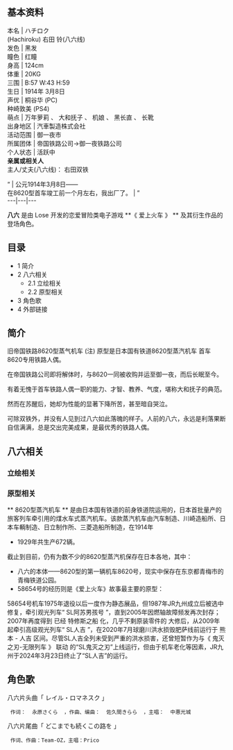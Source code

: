 **基本资料**  
---  
本名  |  ハチロク    
(Hachiroku)  右田 铃(八六线)  
发色  |  黑发   
瞳色  |  红瞳   
身高  |  124cm   
体重  |  20KG   
三围  |  B:57 W:43 H:59   
生日  |  1914年  3月8日   
声优  |  桐谷华  (PC)   
种崎敦美  (PS4)  
萌点  |  万年萝莉  、  大和抚子  、  机娘  、  黑长直  、  长靴   
出身地区  |  汽車製造株式会社   
活动范围  |  御一夜市   
所属团体  |  帝国铁路公司→御一夜铁路公司   
个人状态  |  活跃中   
**亲属或相关人**  
主人/丈夫(八六线)：  右田双铁  
  
“  |  公元1914年3月8日——   
在8620型首车竣工前一个月左右，我出厂了。  |  ”   
---|---|---  
  
**八六** 是由  Lose  开发的恋爱冒险类电子游戏 **《 爱上火车  》 ** 及其衍生作品的登场角色。

##  目录

  * 1  简介 
  * 2  八六相关 
    * 2.1  立绘相关 
    * 2.2  原型相关 
  * 3  角色歌 
  * 4  外部链接 

##  简介

旧帝国铁路8620型蒸气机车  (注)  原型是日本国有铁道8620型蒸汽机车  首车8620专用铁路人偶。

在帝国铁路公司即将解体时，与8620一同被收购并运至御一夜，而后长眠至今。

有着无愧于首车铁路人偶一职的能力、才智、教养、气度，堪称大和抚子的典范。

然而在苏醒后，她却为性能的显著下降所苦，甚至暗自哭泣。

可除双铁外，并没有人见到过八六如此落魄的样子。人前的八六，永远是利落果断自信满满，总是交出完美成果，是最优秀的铁路人偶。

##  八六相关

###  立绘相关

###  原型相关

** 8620型蒸汽机车  **
是由日本国有铁道的前身铁道院运用的，日本首批量产的旅客列车牵引用的煤水车式蒸汽机车。该款蒸汽机车由汽车制造、川崎造船所、日本车輌制造、日立制作所、三菱造船所制造，在1914年
- 1929年共生产672辆。

截止到目前，仍有为数不少的8620型蒸汽机保存在日本各地，其中：

  * 八六的本体——8620型的第一辆机车8620号，现实中保存在东京都青梅市的青梅铁道公园。 
  * 58654号的经历则是《爱上火车》故事最主要的原型： 

58654号机车1975年退役以后一度作为静态展品，但1987年JR九州成立后被选中修复，牵引观光列车“  SL阿苏男孩号
”，直到2005年因燃轴故障频发再次封存；2007年再度得到  已经  特修斯之船  化，几乎不剩原装零件的  大修后，从2009年起牵引高级观光列车“
SL人吉  ”，在2020年7月球磨川洪水损毁肥萨线前运行于  熊本  \-  人吉  区间。尽管SL人吉全列未受到严重的洪水损害，还曾短暂作为与《
鬼灭之刃-无限列车  》  联动  的“SL鬼灭之刃”上线运行，但由于机车老化等因素，JR九州于2024年3月23日终止了“SL人吉”的运行。

##  角色歌

八六片头曲「  レイル・ロマネスク  」

     作词：  永原さくら  ，作曲、编曲：  佐久間きらら  ，主唱：  中惠光城 
八六片尾曲「  どこまでも続くこの路を  」

     作词、作曲：Team-OZ，主唱：Prico 